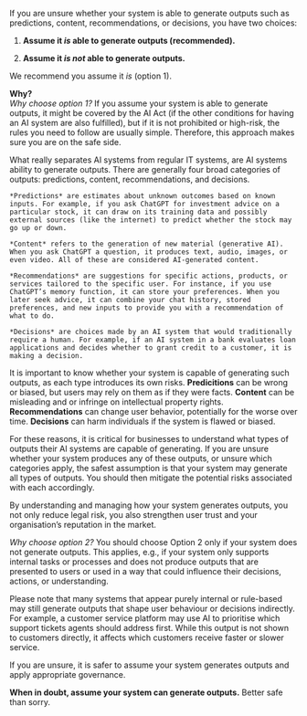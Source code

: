 If you are unsure whether your system is able to generate outputs such as predictions, content, recommendations, or decisions, you have two choices:

1. **Assume it _is_ able to generate outputs (recommended).**

2. **Assume it _is not_ able to generate outputs.**

We recommend you assume it _is_ (option 1).

**Why?**  
_Why choose option 1?_
If you assume your system is able to generate outputs, it might be covered by the AI Act (if the other conditions for having an AI system are also fulfilled), but if it is not prohibited or high-risk, the rules you need to follow are usually simple. Therefore, this approach makes sure you are on the safe side.

What really separates AI systems from regular IT systems, are AI systems ability to generate outputs. There are generally four broad categories of outputs: predictions, content, recommendations, and decisions.

    *Predictions* are estimates about unknown outcomes based on known inputs. For example, if you ask ChatGPT for investment advice on a particular stock, it can draw on its training data and possibly external sources (like the internet) to predict whether the stock may go up or down.

    *Content* refers to the generation of new material (generative AI). When you ask ChatGPT a question, it produces text, audio, images, or even video. All of these are considered AI-generated content.

    *Recommendations* are suggestions for specific actions, products, or services tailored to the specific user. For instance, if you use ChatGPT’s memory function, it can store your preferences. When you later seek advice, it can combine your chat history, stored preferences, and new inputs to provide you with a recommendation of what to do.

    *Decisions* are choices made by an AI system that would traditionally require a human. For example, if an AI system in a bank evaluates loan applications and decides whether to grant credit to a customer, it is making a decision.

It is important to know whether your system is capable of generating such outputs, as each type introduces its own risks. **Predicitions** can be wrong or biased, but users may rely on them as if they were facts. **Content** can be misleading and or infringe on intellectual property rights. **Recommendations** can change user behavior, potentially for the worse over time. **Decisions** can harm individuals if the system is flawed or biased.

For these reasons, it is critical for businesses to understand what types of outputs their AI systems are capable of generating. If you are unsure whether your system produces any of these outputs, or unsure which categories apply, the safest assumption is that your system may generate all types of outputs. You should then mitigate the potential risks associated with each accordingly.

By understanding and managing how your system generates outputs, you not only reduce legal risk, you also strengthen user trust and your organisation’s reputation in the market.

_Why choose option 2?_
You should choose Option 2 only if your system does not generate outputs. This applies, e.g., if your system only supports internal tasks or processes and does not produce outputs that are presented to users or used in a way that could influence their decisions, actions, or understanding.

Please note that many systems that appear purely internal or rule-based may still generate outputs that shape user behaviour or decisions indirectly. For example, a customer service platform may use AI to prioritise which support tickets agents should address first. While this output is not shown to customers directly, it affects which customers receive faster or slower service.

If you are unsure, it is safer to assume your system generates outputs and apply appropriate governance.

**When in doubt, assume your system can generate outputs.** Better safe than sorry.

